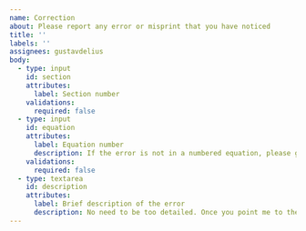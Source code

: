 ```yaml
---
name: Correction
about: Please report any error or misprint that you have noticed
title: ''
labels: ''
assignees: gustavdelius
body:
  - type: input
    id: section
    attributes:
      label: Section number
    validations:
      required: false
  - type: input
    id: equation
    attributes:
      label: Equation number
      description: If the error is not in a numbered equation, please give the number of the equation preceding the error.
    validations:
      required: false
  - type: textarea
    id: description
    attributes:
      label: Brief description of the error
      description: No need to be too detailed. Once you point me to the location I should be able to spot it myself.
---
```

